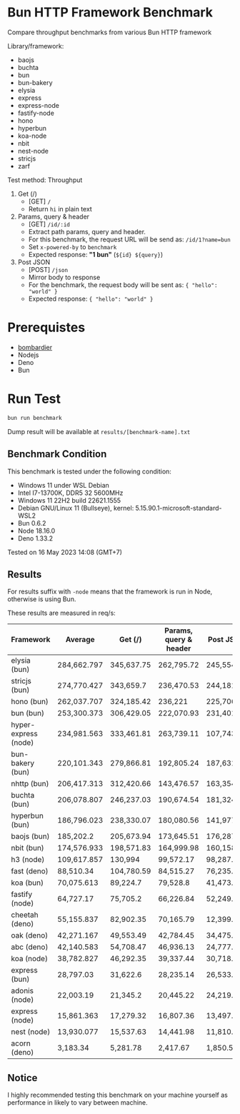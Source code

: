 # Bun HTTP Framework Benchmark

Compare throughput benchmarks from various Bun HTTP framework

Library/framework:

-   baojs
-   buchta
-   bun
-   bun-bakery
-   elysia
-   express
-   express-node
-   fastify-node
-   hono
-   hyperbun
-   koa-node
-   nbit
-   nest-node
-   stricjs
-   zarf

Test method:
Throughput

1. Get (/)
    - [GET] `/`
    - Return `hi` in plain text
2. Params, query & header
    - [GET] `/id/:id`
    - Extract path params, query and header.
    - For this benchmark, the request URL will be send as: `/id/1?name=bun`
    - Set `x-powered-by` to `benchmark`
    - Expected response: **"1 bun"** (`${id} ${query}`)
3. Post JSON
    - [POST] `/json`
    - Mirror body to response
    - For the benchmark, the request body will be sent as: `{ "hello": "world" }`
    - Expected response: `{ "hello": "world" }`

# Prerequistes

-   [bombardier](https://github.com/codesenberg/bombardier)
-   Nodejs
-   Deno
-   Bun

# Run Test

```typescript
bun run benchmark
```

Dump result will be available at `results/[benchmark-name].txt`

## Benchmark Condition

This benchmark is tested under the following condition:

-   Windows 11 under WSL Debian
-   Intel I7-13700K, DDR5 32 5600MHz
-   Windows 11 22H2 build 22621.1555
-   Debian GNU/Linux 11 (Bullseye), kernel: 5.15.90.1-microsoft-standard-WSL2
-   Bun 0.6.2
-   Node 18.16.0
-   Deno 1.33.2

Tested on 16 May 2023 14:08 (GMT+7)

## Results

For results suffix with `-node` means that the framework is run in Node, otherwise is using Bun.

These results are measured in req/s:

| Framework            | Average     | Get (/)    | Params, query & header | Post JSON  |
| -------------------- | ----------- | ---------- | ---------------------- | ---------- |
| elysia (bun)         | 284,662.797 | 345,637.75 | 262,795.72             | 245,554.92 |
| stricjs (bun)        | 274,770.427 | 343,659.7  | 236,470.53             | 244,181.05 |
| hono (bun)           | 262,037.707 | 324,185.42 | 236,221                | 225,706.7  |
| bun (bun)            | 253,300.373 | 306,429.05 | 222,070.93             | 231,401.14 |
| hyper-express (node) | 234,981.563 | 333,461.81 | 263,739.11             | 107,743.77 |
| bun-bakery (bun)     | 220,101.343 | 279,866.81 | 192,805.24             | 187,631.98 |
| nhttp (bun)          | 206,417.313 | 312,420.66 | 143,476.57             | 163,354.71 |
| buchta (bun)         | 206,078.807 | 246,237.03 | 190,674.54             | 181,324.85 |
| hyperbun (bun)       | 186,796.023 | 238,330.07 | 180,080.56             | 141,977.44 |
| baojs (bun)          | 185,202.2   | 205,673.94 | 173,645.51             | 176,287.15 |
| nbit (bun)           | 174,576.933 | 198,571.83 | 164,999.98             | 160,158.99 |
| h3 (node)            | 109,617.857 | 130,994    | 99,572.17              | 98,287.4   |
| fast (deno)          | 88,510.34   | 104,780.59 | 84,515.27              | 76,235.16  |
| koa (bun)            | 70,075.613  | 89,224.7   | 79,528.8               | 41,473.34  |
| fastify (node)       | 64,727.17   | 75,705.2   | 66,226.84              | 52,249.47  |
| cheetah (deno)       | 55,155.837  | 82,902.35  | 70,165.79              | 12,399.37  |
| oak (deno)           | 42,271.167  | 49,553.49  | 42,784.45              | 34,475.56  |
| abc (deno)           | 42,140.583  | 54,708.47  | 46,936.13              | 24,777.15  |
| koa (node)           | 38,782.827  | 46,292.35  | 39,337.44              | 30,718.69  |
| express (bun)        | 28,797.03   | 31,622.6   | 28,235.14              | 26,533.35  |
| adonis (node)        | 22,003.19   | 21,345.2   | 20,445.22              | 24,219.15  |
| express (node)       | 15,861.363  | 17,279.32  | 16,807.36              | 13,497.41  |
| nest (node)          | 13,930.077  | 15,537.63  | 14,441.98              | 11,810.62  |
| acorn (deno)         | 3,183.34    | 5,281.78   | 2,417.67               | 1,850.57   |



## Notice

I highly recommended testing this benchmark on your machine yourself as performance in likely to vary between machine.
